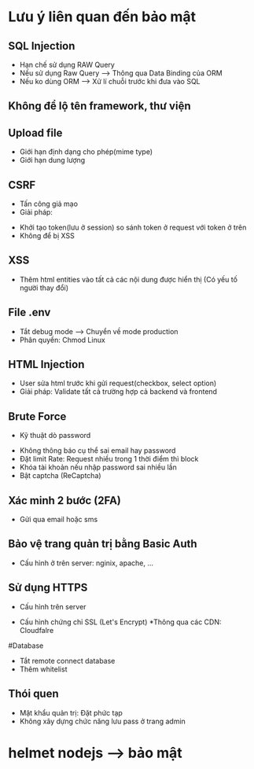 # Lưu ý liên quan đến bảo mật

## SQL Injection
- Hạn chế sử dụng RAW Query
- Nếu sử dụng Raw Query --> Thông qua Data Binding của ORM
- Nếu ko dùng ORM  --> Xử lí chuỗi trước khi đưa vào SQL

## Không để lộ tên framework, thư viện


## Upload file
- Giới hạn định dạng cho phép(mime type)
- Giới hạn dung lượng

## CSRF
- Tấn công giả mạo
- Giải pháp:
* Khởi tạo token(lưu ở session) so sánh token ở request với token ở trên
* Không để bị XSS

## XSS
- Thêm html entities vào tất cả các nội dung được hiển thị (Có yếu tố người thay đổi)

## File .env
- Tắt debug mode --> Chuyển về mode production
- Phân quyền: Chmod Linux

## HTML Injection 
- User sửa html trước khi gửi request(checkbox, select option)
- Giải pháp: Validate tất cả trường hợp cả backend và frontend

## Brute Force
- Kỹ thuật dò password
* Không thông báo cụ thể sai email hay password
* Đặt limit Rate: Request nhiều trong 1 thời điểm thì block
* Khóa tài khoản nếu nhập password sai nhiều lần
* Bật captcha (ReCaptcha)

## Xác minh 2 bước (2FA)
- Gửi qua email hoặc sms

## Bảo vệ trang quản trị bằng Basic Auth
- Cấu hình ở trên server: nginix, apache, ...

## Sử dụng HTTPS
- Cấu hình trên server
* Cấu hình chứng chỉ SSL (Let's Encrypt)
*Thông qua các CDN: Cloudfalre

#Database
- Tắt remote connect database
- Thêm whitelist

## Thói quen
- Mật khẩu quản trị: Đặt phức tạp
- Không xây dựng chức năng lưu pass ở trang admin


# helmet nodejs --> bảo mật 

